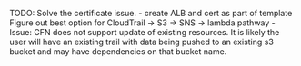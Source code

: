 TODO:
    Solve the certificate issue. 
        -   create ALB and cert as part of template
    Figure out best option for CloudTrail -> S3 -> SNS -> lambda pathway
        - Issue: CFN does not support update of existing resources. It is likely the user will have an existing 
        trail with data being pushed to an existing s3 bucket and may have dependencies on that bucket name. 